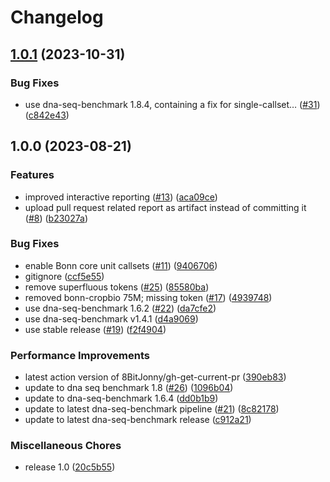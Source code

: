# Changelog

## [1.0.1](https://github.com/ncbench/ncbench-workflow/compare/v1.0.0...v1.0.1) (2023-10-31)


### Bug Fixes

* use dna-seq-benchmark 1.8.4, containing a fix for single-callset… ([#31](https://github.com/ncbench/ncbench-workflow/issues/31)) ([c842e43](https://github.com/ncbench/ncbench-workflow/commit/c842e43d28c5f85cc8b95c3c018df14764bc67ae))

## 1.0.0 (2023-08-21)


### Features

* improved interactive reporting ([#13](https://github.com/ncbench/ncbench-workflow/issues/13)) ([aca09ce](https://github.com/ncbench/ncbench-workflow/commit/aca09ceecc09693a55e7f8df645ce297b8a2b041))
* upload pull request related report as artifact instead of committing it ([#8](https://github.com/ncbench/ncbench-workflow/issues/8)) ([b23027a](https://github.com/ncbench/ncbench-workflow/commit/b23027a44fa682a9e9b394a58a83a7d44e4db90d))


### Bug Fixes

* enable Bonn core unit callsets ([#11](https://github.com/ncbench/ncbench-workflow/issues/11)) ([9406706](https://github.com/ncbench/ncbench-workflow/commit/9406706623f65c0b147b4096d3b2270fa332243f))
* gitignore ([ccf5e55](https://github.com/ncbench/ncbench-workflow/commit/ccf5e552323d128eb5a0985f8d91bedc19c7913c))
* remove superfluous tokens ([#25](https://github.com/ncbench/ncbench-workflow/issues/25)) ([85580ba](https://github.com/ncbench/ncbench-workflow/commit/85580bacea7924a1aca4dc09300963c88c1f2fc5))
* removed bonn-cropbio 75M; missing token ([#17](https://github.com/ncbench/ncbench-workflow/issues/17)) ([4939748](https://github.com/ncbench/ncbench-workflow/commit/4939748f533a5f60592cfa02cebbafac58c336c9))
* use dna-seq-benchmark 1.6.2 ([#22](https://github.com/ncbench/ncbench-workflow/issues/22)) ([da7cfe2](https://github.com/ncbench/ncbench-workflow/commit/da7cfe20821c41dc1cfb63c2921655a9b28034f9))
* use dna-seq-benchmark v1.4.1 ([d4a9069](https://github.com/ncbench/ncbench-workflow/commit/d4a90691b91d84ace548aa43d3b643e16a66ac93))
* use stable release ([#19](https://github.com/ncbench/ncbench-workflow/issues/19)) ([f2f4904](https://github.com/ncbench/ncbench-workflow/commit/f2f4904b4b11c2e7f0eecd2eb1fe4655f22ac0cf))


### Performance Improvements

* latest action version of 8BitJonny/gh-get-current-pr ([390eb83](https://github.com/ncbench/ncbench-workflow/commit/390eb83c691ed8e77fad1290f20364a2995300f1))
* update to dna seq benchmark 1.8 ([#26](https://github.com/ncbench/ncbench-workflow/issues/26)) ([1096b04](https://github.com/ncbench/ncbench-workflow/commit/1096b04e78d4a8078220ca8f280c8257daa1957e))
* update to dna-seq-benchmark 1.6.4 ([dd0b1b9](https://github.com/ncbench/ncbench-workflow/commit/dd0b1b9055c6628c1209412c0171bb9d7d551742))
* update to latest dna-seq-benchmark pipeline ([#21](https://github.com/ncbench/ncbench-workflow/issues/21)) ([8c82178](https://github.com/ncbench/ncbench-workflow/commit/8c82178addf1c5c31c7eef6e270e254b8d08c08d))
* update to latest dna-seq-benchmark release ([c912a21](https://github.com/ncbench/ncbench-workflow/commit/c912a21dfefb3a6faeb01480162224d376bf36a8))


### Miscellaneous Chores

* release 1.0 ([20c5b55](https://github.com/ncbench/ncbench-workflow/commit/20c5b55508c057d877fa8add1d10fc0b14a42a52))
